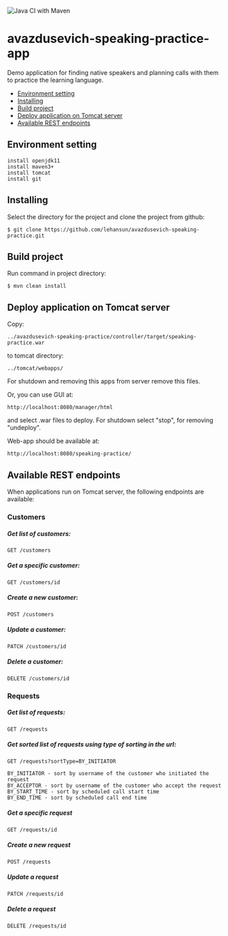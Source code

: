 ![Java CI with Maven](https://github.com/lehansun/avazdusevich-speaking-practice/actions/workflows/maven.yml/badge.svg)

# avazdusevich-speaking-practice-app

Demo application for finding native speakers and planning calls with them
to practice the learning language.
+ [Environment setting](#Environment-setting)
+ [Installing](#Installing)
+ [Build project](#Build-project)
+ [Deploy application on Tomcat server](#Deploy-application-on-Tomcat-server)
+ [Available REST endpoints](#Available-REST-endpoints)

## Environment setting
```
install openjdk11
install maven3+
install tomcat
install git
```

## Installing
Select the directory for the project and clone the project from github:
```
$ git clone https://github.com/lehansun/avazdusevich-speaking-practice.git
```

## Build project
Run command in project directory:
```
$ mvn clean install
```

## Deploy application on Tomcat server
Copy:
```
../avazdusevich-speaking-practice/controller/target/speaking-practice.war
```
to tomcat directory:
```
../tomcat/webapps/
```
For shutdown and removing this apps from server remove this files.

Or, you can use GUI at:
```
http://localhost:8080/manager/html
```
and select .war files to deploy.
For shutdown select "stop", for removing "undeploy".

Web-app should be available at:
```
http://localhost:8080/speaking-practice/
```

## Available REST endpoints
When applications run on Tomcat server, the following endpoints are available:

### Customers

##### Get list of customers:
```
GET /customers
```
##### Get a specific customer:
```
GET /customers/id
```

##### Create a new customer:
```
POST /customers
```

##### Update a customer:
```
PATCH /customers/id
```

##### Delete a customer:
```
DELETE /customers/id
```
### Requests

##### Get list of requests:
```
GET /requests
```
##### Get sorted list of requests using type of sorting in the url:
```
GET /requests?sortType=BY_INITIATOR
```
    BY_INITIATOR - sort by username of the customer who initiated the request 
    BY_ACCEPTOR - sort by username of the customer who accept the request 
    BY_START_TIME - sort by scheduled call start time
    BY_END_TIME - sort by scheduled call end time

##### Get a specific request
```
GET /requests/id
```
##### Create a new request
```
POST /requests
```
##### Update a request
```
PATCH /requests/id
```
##### Delete a request
```
DELETE /requests/id
```
